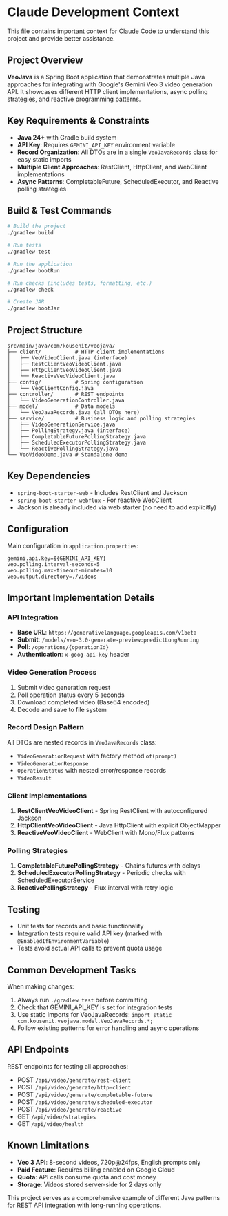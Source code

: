 # Claude Development Context

This file contains important context for Claude Code to understand this project and provide better assistance.

## Project Overview

**VeoJava** is a Spring Boot application that demonstrates multiple Java approaches for integrating with Google's Gemini Veo 3 video generation API. It showcases different HTTP client implementations, async polling strategies, and reactive programming patterns.

## Key Requirements & Constraints

- **Java 24+** with Gradle build system
- **API Key**: Requires `GEMINI_API_KEY` environment variable
- **Record Organization**: All DTOs are in a single `VeoJavaRecords` class for easy static imports
- **Multiple Client Approaches**: RestClient, HttpClient, and WebClient implementations
- **Async Patterns**: CompletableFuture, ScheduledExecutor, and Reactive polling strategies

## Build & Test Commands

```bash
# Build the project
./gradlew build

# Run tests
./gradlew test

# Run the application
./gradlew bootRun

# Run checks (includes tests, formatting, etc.)
./gradlew check

# Create JAR
./gradlew bootJar
```

## Project Structure

```
src/main/java/com/kousenit/veojava/
├── client/           # HTTP client implementations
│   ├── VeoVideoClient.java (interface)
│   ├── RestClientVeoVideoClient.java
│   ├── HttpClientVeoVideoClient.java
│   └── ReactiveVeoVideoClient.java
├── config/           # Spring configuration
│   └── VeoClientConfig.java
├── controller/       # REST endpoints
│   └── VideoGenerationController.java
├── model/            # Data models
│   └── VeoJavaRecords.java (all DTOs here)
├── service/          # Business logic and polling strategies
│   ├── VideoGenerationService.java
│   ├── PollingStrategy.java (interface)
│   ├── CompletableFuturePollingStrategy.java
│   ├── ScheduledExecutorPollingStrategy.java
│   └── ReactivePollingStrategy.java
└── VeoVideoDemo.java # Standalone demo
```

## Key Dependencies

- `spring-boot-starter-web` - Includes RestClient and Jackson
- `spring-boot-starter-webflux` - For reactive WebClient
- Jackson is already included via web starter (no need to add explicitly)

## Configuration

Main configuration in `application.properties`:

```properties
gemini.api.key=${GEMINI_API_KEY}
veo.polling.interval-seconds=5
veo.polling.max-timeout-minutes=10
veo.output.directory=./videos
```

## Important Implementation Details

### API Integration
- **Base URL**: `https://generativelanguage.googleapis.com/v1beta`
- **Submit**: `/models/veo-3.0-generate-preview:predictLongRunning`
- **Poll**: `/operations/{operationId}`
- **Authentication**: `x-goog-api-key` header

### Video Generation Process
1. Submit video generation request
2. Poll operation status every 5 seconds
3. Download completed video (Base64 encoded)
4. Decode and save to file system

### Record Design Pattern
All DTOs are nested records in `VeoJavaRecords` class:
- `VideoGenerationRequest` with factory method `of(prompt)`
- `VideoGenerationResponse`
- `OperationStatus` with nested error/response records
- `VideoResult`

### Client Implementations
1. **RestClientVeoVideoClient** - Spring RestClient with autoconfigured Jackson
2. **HttpClientVeoVideoClient** - Java HttpClient with explicit ObjectMapper
3. **ReactiveVeoVideoClient** - WebClient with Mono/Flux patterns

### Polling Strategies
1. **CompletableFuturePollingStrategy** - Chains futures with delays
2. **ScheduledExecutorPollingStrategy** - Periodic checks with ScheduledExecutorService
3. **ReactivePollingStrategy** - Flux.interval with retry logic

## Testing

- Unit tests for records and basic functionality
- Integration tests require valid API key (marked with `@EnabledIfEnvironmentVariable`)
- Tests avoid actual API calls to prevent quota usage

## Common Development Tasks

When making changes:
1. Always run `./gradlew test` before committing
2. Check that GEMINI_API_KEY is set for integration tests
3. Use static imports for VeoJavaRecords: `import static com.kousenit.veojava.model.VeoJavaRecords.*;`
4. Follow existing patterns for error handling and async operations

## API Endpoints

REST endpoints for testing all approaches:
- POST `/api/video/generate/rest-client`
- POST `/api/video/generate/http-client`
- POST `/api/video/generate/completable-future`
- POST `/api/video/generate/scheduled-executor`
- POST `/api/video/generate/reactive`
- GET `/api/video/strategies`
- GET `/api/video/health`

## Known Limitations

- **Veo 3 API**: 8-second videos, 720p@24fps, English prompts only
- **Paid Feature**: Requires billing enabled on Google Cloud
- **Quota**: API calls consume quota and cost money
- **Storage**: Videos stored server-side for 2 days only

This project serves as a comprehensive example of different Java patterns for REST API integration with long-running operations.